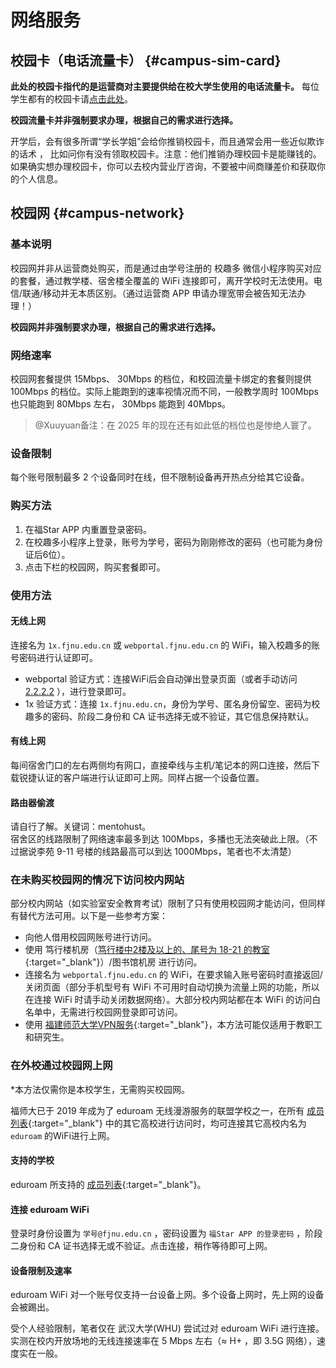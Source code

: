 # 网络服务

## 校园卡（电话流量卡） {#campus-sim-card}

**此处的校园卡指代的是运营商对主要提供给在校大学生使用的电话流量卡。** 每位学生都有的校园卡请[点击此处](./services.md#student-id-card)。

**校园流量卡并非强制要求办理，根据自己的需求进行选择。**

开学后，会有很多所谓“学长学姐”会给你推销校园卡，而且通常会用一些近似欺诈的话术 ， 比如问你有没有领取校园卡。注意：他们推销办理校园卡是能赚钱的。如果确实想办理校园卡，你可以去校内营业厅咨询，不要被中间商赚差价和获取你的个人信息。

## 校园网 {#campus-network}

### 基本说明

校园网并非从运营商处购买，而是通过由学号注册的 校趣多 微信小程序购买对应的套餐，通过教学楼、宿舍楼全覆盖的 WiFi 连接即可，离开学校时无法使用。电信/联通/移动并无本质区别。（通过运营商 APP 申请办理宽带会被告知无法办理！）

**校园网并非强制要求办理，根据自己的需求进行选择。**

### 网络速率

校园网套餐提供 15Mbps、 30Mbps 的档位，和校园流量卡绑定的套餐则提供 100Mbps 的档位。实际上能跑到的速率视情况而不同，一般教学周时 100Mbps 也只能跑到 80Mbps 左右， 30Mbps 能跑到 40Mbps。

> @Xuuyuan备注：在 2025 年的现在还有如此低的档位也是惨绝人寰了。

### 设备限制

每个账号限制最多 2 个设备同时在线，但不限制设备再开热点分给其它设备。

### 购买方法

1. 在福Star APP 内重置登录密码。
2. 在校趣多小程序上登录，账号为学号，密码为刚刚修改的密码（也可能为身份证后6位）。
3. 点击下栏的校园网，购买套餐即可。

### 使用方法

#### 无线上网

连接名为 `1x.fjnu.edu.cn` 或 `webportal.fjnu.edu.cn` 的 WiFi，输入校趣多的账号密码进行认证即可。

- webportal 验证方式：连接WiFi后会自动弹出登录页面（或者手动访问 [2.2.2.2](http://2.2.2.2) ），进行登录即可。
- 1x 验证方式：连接 `1x.fjnu.edu.cn`，身份为学号、匿名身份留空、密码为校趣多的密码、阶段二身份和 CA 证书选择无或不验证，其它信息保持默认。

#### 有线上网

每间宿舍门口的左右两侧均有网口，直接牵线与主机/笔记本的网口连接，然后下载锐捷认证的客户端进行认证即可上网。同样占据一个设备位置。

#### 路由器偷渡

请自行了解。关键词：mentohust。  
宿舍区的线路限制了网络速率最多到达 100Mbps，多播也无法突破此上限。（不过据说李苑 9-11 号楼的线路最高可以到达 1000Mbps，笔者也不太清楚）

### 在未购买校园网的情况下访问校内网站

部分校内网站（如实验室安全教育考试）限制了只有使用校园网才能访问，但同样有替代方法可用。以下是一些参考方案：

- 向他人借用校园网账号进行访问。
- 使用 笃行楼机房（[笃行楼中2楼及以上的、尾号为 18-21 的教室](../new/safari.md#duxing-building-map){:target="_blank"}）/图书馆机房 进行访问。
- 连接名为 `webportal.fjnu.edu.cn` 的 WiFi，在要求输入账号密码时直接返回/关闭页面（部分手机型号有 WiFi 不可用时自动切换为流量上网的功能，所以在连接 WiFi 时请手动关闭数据网络）。大部分校内网站都在本 WiFi 的访问白名单中，无需进行校园网登录即可访问。
- 使用 [福建师范大学VPN服务](https://net.fjnu.edu.cn/43/d4/c5318a82900/page.htm){:target="_blank"}，本方法可能仅适用于教职工和研究生。

### 在外校通过校园网上网

\*本方法仅需你是本校学生，无需购买校园网。

福师大已于 2019 年成为了 eduroam 无线漫游服务的联盟学校之一，在所有 [成员列表](https://www.eduroam.edu.cn/list.jsp?urltype=tree.TreeTempUrl&wbtreeid=1004){:target="_blank"} 中的其它高校进行访问时，均可连接其它高校内名为 `eduroam` 的WiFi进行上网。

#### 支持的学校

eduroam 所支持的 [成员列表](https://www.eduroam.edu.cn/list.jsp?urltype=tree.TreeTempUrl&wbtreeid=1004){:target="_blank"}。

#### 连接 eduroam WiFi

登录时身份设置为 `学号@fjnu.edu.cn` ，密码设置为 `福Star APP 的登录密码` ，阶段二身份和 CA 证书选择无或不验证。点击连接，稍作等待即可上网。

#### 设备限制及速率

eduroam WiFi 对一个账号仅支持一台设备上网。多个设备上网时，先上网的设备会被踢出。

受个人经验限制，笔者仅在 武汉大学(WHU) 尝试过对 eduroam WiFi 进行连接。实测在校内开放场地的无线连接速率在 5 Mbps 左右（≈ H+ ，即 3.5G 网络），速度实在一般。
